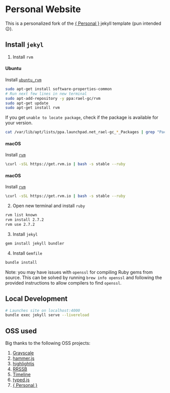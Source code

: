 # Personal Website
This is a personalized fork of the [{ Personal }](https://github.com/le4ker/personal-jekyll-theme) jekyll template (pun intended 😉).

## Install `jekyl`

1. Install `rvm`

#### Ubuntu
Install [`ubuntu_rvm`](https://github.com/rvm/ubuntu_rvm)
```bash
sudo apt-get install software-properties-common
# Run next few lines in new terminal
sudo apt-add-repository -y ppa:rael-gc/rvm
sudo apt-get update
sudo apt-get install rvm
```

If you get `unable to locate package`, check if the package is available for your version.
```bash
cat /var/lib/apt/lists/ppa.launchpad.net_rael-gc_*_Packages | grep "Package:" | sort | uniq
```

#### macOS
Install [`rvm`](https://rvm.io/rvm/install)
```bash
\curl -sSL https://get.rvm.io | bash -s stable --ruby
```

#### macOS
Install [`rvm`](https://rvm.io/rvm/install)
```bash
\curl -sSL https://get.rvm.io | bash -s stable --ruby
```

2. Open new terminal and install `ruby`
```bash
rvm list known
rvm install 2.7.2
rvm use 2.7.2
```

3. Install `jekyl`
```bash
gem install jekyll bundler
```

4. Install `Gemfile`
```bash
bundle install
```

Note: you may have issues with `openssl` for compiling Ruby gems from source. This
can be solved by running `brew info openssl` and following the provided instructions
to allow compilers to find `openssl`.

## Local Development
```bash
# Launches site on localhost:4000
bundle exec jekyll serve --livereload
```
## OSS used

Big thanks to the following OSS projects:

  1. [Grayscale](http://startbootstrap.com/template-overviews/grayscale/)
  2. [hammer.js](https://hammerjs.github.io/)
  3. [highlightjs](https://highlightjs.org/)
  4. [RRSSB](https://github.com/kni-labs/rrssb)
  5. [Timeline](https://github.com/kirbyt/timeline-jekyll-theme)
  6. [typed.js](https://github.com/mattboldt/typed.js/)
  7. [{ Personal }](https://github.com/le4ker/personal-jekyll-theme)
